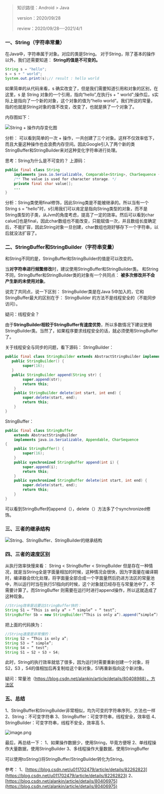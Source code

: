 > 知识路径：Android > Java
>
> version：2020/09/28
>
> review：2020/09/28---2021/4/1

### 一、String（字符串常量）

在Java中，字符串属于对象。对应的类是String。
对于String，除了基本的操作以外，我们还需要知道：
**String的值是不可变的。**

```java
String s = "hello";
s = s + " world";
System.out.print(s);// result : hello world
```
如果简单的从代码来看，s 确实改变了，但是我们需要知道引用和对象的区别，在这里，s 是 String 对象的一个引用，指向“hello”,在执行s + " world";操作后，s实际上是指向了一个新的对象，这个对象的值为“hello world”。我们所说的常量，指的也就是String对象的值不改变，改变了，也就是换了一个对象了。

内存图如下：

![String + 操作内存变化图](https://upload-images.jianshu.io/upload_images/9000209-d2999138693d0b39.png?imageMogr2/auto-orient/strip%7CimageView2/2/w/1240)

分析：
可以看到简单的一次 + 操作，一共创建了三个对象。这样不仅效率低下，而且大量这种操作也会浪费内存空间。因此Google引入了两个新的类StringBuffer和StringBuilder来对这种变化字符串进行处理。

思考：String为什么是不可变的？
上源码：
```java
public final class String
    implements java.io.Serializable, Comparable<String>, CharSequence {
    /** The value is used for character storage. */
    private final char value[];
    ...
}
```
分析：String类使用final修饰，因此String类是不能被继承的。所以当有一个String s = "hello"时，s引用我们可以肯定是指向String类型的对象，而不是String类型的子类，从Jvm的角度考虑，提高了一定的效率。然后可以看到char calue[]也是final，因此char数组也不能改变，只能赋值一次，并且数组长度确定后，不能扩容，因此String对象一旦创建，char数组也刚好够存下一个字符串，以后就没法扩容了。

### 二、StringBuffer和StringBuilder（字符串变量）

和String不同的是，StringBuffer和StringBuilder的值是可以改变的。

当**对字符串进行频繁修改**时，建议使用StringBuffer和StringBuilder类。
和String不同，StringBuffer和StringBuilder类的对象有一个共同点：
**被多次修改并不会产生新的未使用对象**。

说完了共同点，说一下区别：
StringBuilder类是在Java 5中加入的，它和StringBuffer最大的区别在于：
StringBuilder 的方法不是线程安全的（不能同步访问）。

疑问：线程安全？

由于**StringBuilder相较于StringBuffer有速度优势**，所以多数情况下建议使用StringBuilder类。当然了，如果程序要求线程安全的话，就必须使用StringBuffer了。

关于线程安全与同步的问题，看下源码：
StringBuilder：
```java
public final class StringBuilder extends AbstractStringBuilder implements java.io.Serializable, Appendable, CharSequence {
   public StringBuilder() {
        super(16);
   }
   public StringBuilder append(String str) {
        super.append(str);
        return this;
    }
    public StringBuilder delete(int start, int end) {
        super.delete(start, end);
        return this;
    }
}
```

StringBuffer：
```java
public final class StringBuffer
    extends AbstractStringBuilder
    implements java.io.Serializable, Appendable, CharSequence
{
    public StringBuffer() {
        super(16);
    }
    public synchronized StringBuffer append(int i) {
        super.append(i);
        return this;
    }
    public synchronized StringBuffer delete(int start, int end) {
        super.delete(start, end);
        return this;
    }
}
```

可以看到StringBuffer的append（），delete（）方法多了个synchronized修饰。

### 三、三者的继承结构

![String、StringBuffer、StringBuilder的继承结构](https://upload-images.jianshu.io/upload_images/9000209-af279e5490995259.png?imageMogr2/auto-orient/strip%7CimageView2/2/w/1240)

### 四、三者的速度区别

从执行效率快慢来看：
String < StringBuffer < StringBuilder
但是存在一种情况，就是当String全是字面量相加的时候，这种情况会很快，因为字面量在编译期时，编译器会优化处理，将字面量全部合成一个字面量然后扔进方法区的常量池中，所以运行时当在执行S1指向的时候，这个对象就已经存在与常量池中了，不需要计算了。而StringBuffer 则需要在运行时进行append操作，所以这就造成了这种现象。

```java
//String效率是远要比StringBuffer快的：
String S1 = “This is only a” + “ simple” + “ test”;
StringBuffer Sb = new StringBuilder(“This is only a”).append(“simple”).append(“ test”);
```
把上面的代码换为：
```java
//String速度是非常慢的：
String S2 = “This is only a”;
String S3 = “ simple”;
String S4 = “ test”;
String S1 = S2 + S3 + S4;
```
此时，String的执行效率就低了很多，因为运行时需要重新创建一个对象，将S2，S3 ，S4的值相加后再复制给这个新对象，S1再重新指向这个新对象。

疑问：常量池（https://blog.csdn.net/alankin/article/details/80408988），方法区

### 五、总结

1、StringBuffer和StringBuilder非常相似，均为可变的字符串序列，方法也一样
2、String：不可变字符串
3、StringBuffer：可变字符串，线程安全，效率低
4、StringBuilder：可变字符串，线程不安全，效率高
5、

![image.png](https://upload-images.jianshu.io/upload_images/9000209-20d0e87af721746a.png?imageMogr2/auto-orient/strip%7CimageView2/2/w/1240)

最后，再总结一下：
1、如果操作数据少，使用String，毕竟方便呀
2、单线程操作大量数据，使用StringBuilder
3、多线程操作大量数据，使用StringBuffer

可以使用toString()将StringBuffer/StringBuilder转化为String。

参考：
1、[https://blog.csdn.net/u011702479/article/details/82262823](https://blog.csdn.net/u011702479/article/details/82262823)
2、[https://blog.csdn.net/alankin/article/details/80406975](https://blog.csdn.net/alankin/article/details/80406975)